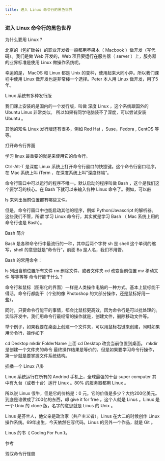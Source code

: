 ```yaml
---
title: 进入 Linux 命令行的黑色世界
---
```


### 进入 Linux 命令行的黑色世界


为什么要用 Linux ?

北京的（包扩硅谷）的职业开发者一般都用苹果本（ Macbook ）做开发（写代码）。我们是做 Web 开发的，Web 项目要运行在服务器（ server ）上，服务器的业界标准是使用 Linux 做操作系统呢。

幸运的是， MacOS 和 Linux 都是 Unix 的变种，使用起来大同小异。所以我们课程中使用 Linux 做开发也是非常棒一个选择。Peter 本人用 Linux 做开发，用了5年。

Linux 系统有多种发行版

我们课上安装的是国内的一个发行版，叫做 深度 Linux ，这个系统跟国外的 Ubuntu Linux 非常类似。 所以如果有同学电脑装不了深度，可以尝试安装 Ubuntu 。

其他的知名 Linux 发行版还有很多，例如 Red Hat ，Suse，Fedora , CentOS 等等。

打开命令行界面

学习 linux 最重要的就是来使用它的命令行。

Ctrl-Alt-T 是深度 Linux 系统上打开命令行窗口的快捷键。这个命令行窗口程序，在 Mac 系统上叫 iTerm ，在深度系统上叫”深度终端“。

命令行窗口中可以运行的程序不唯一。默认启动的程序叫做 Bash ，这个是我们这个要学习的核心。在 Bash 下就可以来输入各种 Linux 命令了。例如，可以敲

ls
来列出当前位置都有哪些文件。

但是，命令行窗口中也能启动其他的程序，例如 Python/Javascript 的解析器。这些我们不管，所谓 学习 Linux 命令行，其实就是学习 Bash （ Mac 系统上用的命令行也是 Bash）。

Bash 简介

Bash 是各种命令行中最流行的一种，其中后两个字符 sh 是 shell 这个单词的缩写，shell 的意思就是“命令行”，前面 Ba 是人名，我们不用管。

Bash 的常用命令：

ls 列出当前位置所有文件
rm 删除文件，或者文件夹
cd 改变当前位置
mv 移动文件
等等等等
命令行能干什么？

命令行和鼠标（图形化的界面）一样是人类操作电脑的一种方式。基本上鼠标能干得活，命令行都能干（个别的像 Photoshop 的大部分操作，还是鼠标好用一些）。

同时，只要命令行能干的事情，都会比鼠标更高效，因为命令行是可以批处理的。实际开发中，我们用命令行最经常的操作就是，创建文件，删除移动文件等。

举个例子，如果我要在桌面上创建一个文件夹，可以用鼠标右键来创建，同时如果用命令行，操作如下

cd Desktop
mkdir FolderName
上面 cd Desktop 改变当前位置到桌面。
mkdir 是创建一个文件夹的命令
最终操作结果是等价的。但是如果要学习命令行操作，第一步就是要掌握文件系统结构。

插播一个 Linux 八卦

Linux 系统运行在所有的 Andriod 手机上，全球最强的十台 super computer 其中有九台（或者十台）运行 Linux 。80% 的服务器都用 Linux 。

所以说 Linux 很牛，但是它的价格是：0 元。它的价值是多少？大约200亿美元。到底是谁做成了200亿的东西，却 give it for free 。这个人就是 Linus 。Linux 是一个 Unix 的 clone 版，名字的意思就是 Linus 的 Unix 。

Linus 是芬兰人，他父亲是政治家（共产主义者）。Linus 在大二的时候创作 Linux 操作系统。69年出生，今天依然在写代码。Linus 的另外一个作品，就是 Git 。

Linus 的书《 Coding For Fun 》。

参考

驾驭命令行怪兽